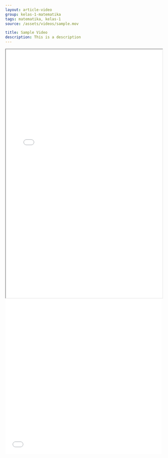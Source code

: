 ```yaml
---
layout: article-video
group: kelas-1-matematika
tags: matematika, kelas-1
source: /assets/videos/sample.mov

title: Sample Video
description: This is a description
---
```


<iframe src="/assets/samplepdf.pdf" width="100%" height="800px"></iframe>

<embed src="/assets/samplepdf.pdf" width="100%" height="500px" />
